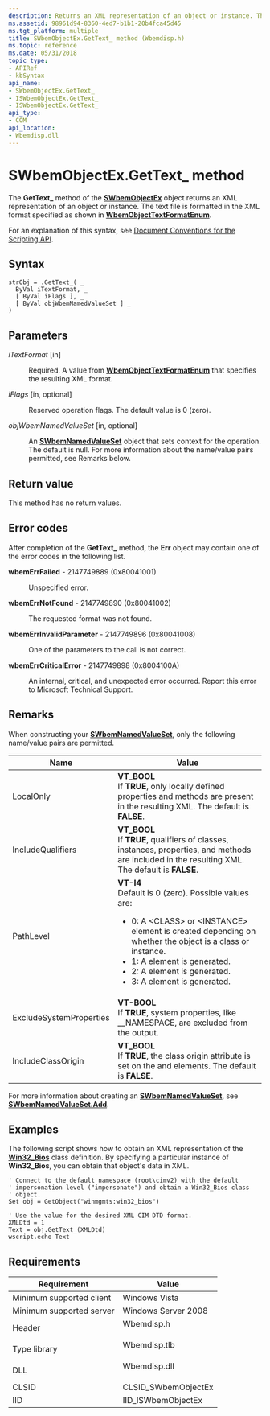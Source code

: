 ```yaml
---
description: Returns an XML representation of an object or instance. The text file is formatted in the XML format specified as shown in WbemObjectTextFormatEnum.
ms.assetid: 98961d94-8360-4ed7-b1b1-20b4fca45d45
ms.tgt_platform: multiple
title: SWbemObjectEx.GetText_ method (Wbemdisp.h)
ms.topic: reference
ms.date: 05/31/2018
topic_type: 
- APIRef
- kbSyntax
api_name: 
- SWbemObjectEx.GetText_
- ISWbemObjectEx.GetText_
- ISWbemObjectEx.GetText_
api_type: 
- COM
api_location: 
- Wbemdisp.dll
---
```


# SWbemObjectEx.GetText\_ method

The **GetText\_** method of the [**SWbemObjectEx**](swbemobjectex.md) object returns an XML representation of an object or instance. The text file is formatted in the XML format specified as shown in [**WbemObjectTextFormatEnum**](/windows/desktop/api/Wbemdisp/ne-wbemdisp-wbemobjecttextformatenum).

For an explanation of this syntax, see [Document Conventions for the Scripting API](document-conventions-for-the-scripting-api.md).

## Syntax


```VB
strObj = .GetText_( _
  ByVal iTextFormat, _
  [ ByVal iFlags ], _
  [ ByVal objWbemNamedValueSet ] _
)
```



## Parameters

<dl> <dt>

*iTextFormat* \[in\]
</dt> <dd>

Required. A value from [**WbemObjectTextFormatEnum**](/windows/desktop/api/Wbemdisp/ne-wbemdisp-wbemobjecttextformatenum) that specifies the resulting XML format.

</dd> <dt>

*iFlags* \[in, optional\]
</dt> <dd>

Reserved operation flags. The default value is 0 (zero).

</dd> <dt>

*objWbemNamedValueSet* \[in, optional\]
</dt> <dd>

An [**SWbemNamedValueSet**](swbemnamedvalueset.md) object that sets context for the operation. The default is null. For more information about the name/value pairs permitted, see Remarks below.

</dd> </dl>

## Return value

This method has no return values.

## Error codes

After completion of the **GetText\_** method, the **Err** object may contain one of the error codes in the following list.

<dl> <dt>

**wbemErrFailed** - 2147749889 (0x80041001)
</dt> <dd>

Unspecified error.

</dd> <dt>

**wbemErrNotFound** - 2147749890 (0x80041002)
</dt> <dd>

The requested format was not found.

</dd> <dt>

**wbemErrInvalidParameter** - 2147749896 (0x80041008)
</dt> <dd>

One of the parameters to the call is not correct.

</dd> <dt>

**wbemErrCriticalError** - 2147749898 (0x8004100A)
</dt> <dd>

An internal, critical, and unexpected error occurred. Report this error to Microsoft Technical Support.

</dd> </dl>

## Remarks

When constructing your [**SWbemNamedValueSet**](swbemnamedvalueset.md), only the following name/value pairs are permitted.



<table>
<colgroup>
<col  />
<col  />
</colgroup>
<thead>
<tr class="header">
<th>Name</th>
<th>Value</th>
</tr>
</thead>
<tbody>
<tr class="odd">
<td>LocalOnly</td>
<td><strong>VT_BOOL</strong><br/> If <strong>TRUE</strong>, only locally defined properties and methods are present in the resulting XML. The default is <strong>FALSE</strong>.<br/></td>
</tr>
<tr class="even">
<td>IncludeQualifiers</td>
<td><strong>VT_BOOL</strong><br/> If <strong>TRUE</strong>, qualifiers of classes, instances, properties, and methods are included in the resulting XML. The default is <strong>FALSE</strong>.<br/></td>
</tr>
<tr class="odd">
<td>PathLevel</td>
<td><strong>VT-I4</strong><br/> Default is 0 (zero). Possible values are:<br/>
<ul>
<li>0: A &lt;CLASS&gt; or &lt;INSTANCE&gt; element is created depending on whether the object is a class or instance.</li>
<li>1: A <VALUE.NAMEDOBJECT> element is generated.</li>
<li>2: A <VALUE.OBJECTWITHLOCALPATH> element is generated.</li>
<li>3: A <VALUE.OBJECTWITHPATH> element is generated.</li>
</ul></td>
</tr>
<tr class="even">
<td>ExcludeSystemProperties</td>
<td><strong>VT-BOOL</strong><br/> If <strong>TRUE</strong>, system properties, like __NAMESPACE, are excluded from the output.<br/></td>
</tr>
<tr class="odd">
<td>IncludeClassOrigin</td>
<td><strong>VT_BOOL</strong><br/> If <strong>TRUE</strong>, the class origin attribute is set on the <PROPERTY> and <METHOD> elements. The default is <strong>FALSE</strong>.<br/></td>
</tr>
</tbody>
</table>



 

For more information about creating an [**SWbemNamedValueSet**](swbemnamedvalueset.md), see [**SWbemNamedValueSet.Add**](swbemnamedvalueset-add.md).

## Examples

The following script shows how to obtain an XML representation of the [**Win32\_Bios**](/windows/desktop/CIMWin32Prov/win32-bios) class definition. By specifying a particular instance of **Win32\_Bios**, you can obtain that object's data in XML.


```VB
' Connect to the default namespace (root\cimv2) with the default
' impersonation level ("impersonate") and obtain a Win32_Bios class
' object.
Set obj = GetObject("winmgmts:win32_bios")

' Use the value for the desired XML CIM DTD format. 
XMLDtd = 1
Text = obj.GetText_(XMLDtd)
wscript.echo Text
```



## Requirements



| Requirement | Value |
|-------------------------------------|-----------------------------------------------------------------------------------------|
| Minimum supported client<br/> | Windows Vista<br/>                                                                |
| Minimum supported server<br/> | Windows Server 2008<br/>                                                          |
| Header<br/>                   | <dl> <dt>Wbemdisp.h</dt> </dl>   |
| Type library<br/>             | <dl> <dt>Wbemdisp.tlb</dt> </dl> |
| DLL<br/>                      | <dl> <dt>Wbemdisp.dll</dt> </dl> |
| CLSID<br/>                    | CLSID\_SWbemObjectEx<br/>                                                         |
| IID<br/>                      | IID\_ISWbemObjectEx<br/>                                                          |



 

